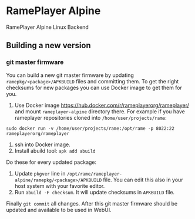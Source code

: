 # RamePlayer Alpine
RamePlayer Alpine Linux Backend

## Building a new version

### git master firmware

You can build a new git master firmware by updating `ramepkg/<package>/APKBUILD` files and committing them. To get the right checksums for new packages you can use Docker image to get them for you.

1. Use Docker image https://hub.docker.com/r/rameplayerorg/rameplayer/ and mount `rameplayer-alpine` directory there. For example if you have rameplayer repositories cloned into `/home/user/projects/rame`:

  ```sudo docker run -v /home/user/projects/rame:/opt/rame -p 8022:22 rameplayerorg/rameplayer```

1. ssh into Docker image.
1. Install abuild tool: ```apk add abuild```

Do these for every updated package:

1. Update `pkgver` line in `/opt/rame/rameplayer-alpine/ramepkg/<package>/APKBUILD` file. You can edit this also in your host system with your favorite editor.
1. Run `abuild -F checksum`. It will update checksums in `APKBUILD` file.

Finally `git commit` all changes. After this git master firmware should be updated and available to be used in WebUI.
